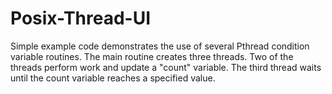 Posix-Thread-UI
===============

Simple example code demonstrates the use of several Pthread condition variable routines. The main routine creates three threads. Two of the threads perform work and update a "count" variable. The third thread waits until the count variable reaches a specified value.
